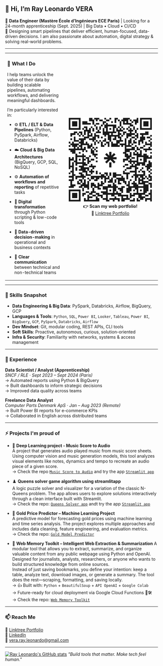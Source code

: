 ## 👋 Hi, I’m Ray Leonardo VERA

🎯 **Data Engineer (Mastère École d’Ingénieurs ECE Paris)** | Looking for a 24-month apprenticeship (Sept. 2025) | Big Data • Cloud • CI/CD  
🎯 Designing smart pipelines that deliver efficient, human-focused, data-driven decisions. I am also passionate about automation, digital strategy & solving real-world problems.  

---  

<table>
<tr>
  <td>  

### 🚀 What I Do

I help teams unlock the value of their data by building scalable pipelines, automating workflows, and delivering meaningful dashboards.

I’m particularly interested in:
- ⚙️ **ETL / ELT & Data Pipelines** (Python, PySpark, Airflow, Databricks)  
- ☁️ **Cloud & Big Data Architectures** (BigQuery, GCP, SQL, NoSQL)  
- ⚙️ **Automation of workflows and reporting** of repetitive tasks  
- 🔁 **Digital transformation** through Python scripting & low-code tools  
- 🧠 **Data-driven decision-making** in operational and business contexts  
- 💬 **Clear communication** between technical and non-technical teams  

  </td>
  <td align="center" width="300">

<img src="linktree.png" alt="QR code" width="280"/><br>
<strong>👉 Scan my web portfolio!</strong>  
🔗 [Linktree Portfolio](https://linktr.ee/leonardo_vera)  

  </td>
</tr>
</table>  

---

### 🧠 Skills Snapshot

- **Data Engineering & Big Data**: PySpark, Databricks, Airflow, BigQuery, GCP  
- **Languages & Tools**: `Python`, `SQL`, `Power BI`, `Looker`, `Tableau`, `Power BI`, `BigQuery`, `GCP`, `PySpark`, `Databricks`, `Airflow`
- **Dev Mindset**: Git, modular coding, REST APIs, CLI tools
- **Soft Skills**: Proactive, autonomous, curious, solution-oriented
- **Infra & Security**: Familiarity with networks, systems & access management

---

### 💼 Experience

**Data Scientist / Analyst (Apprenticeship)**  
_SNCF / RLE · Sept 2023 – Sept 2024 (Paris)_  
→ Automated reports using Python & BigQuery  
→ Built dashboards to inform strategic decisions  
→ Improved data quality across teams

**Freelance Data Analyst**  
_Computer Parts Denmark ApS · Jan – Aug 2023 (Remote)_  
→ Built Power BI reports for e-commerce KPIs  
→ Collaborated in English across distributed teams

---

### ⚡ Projects I'm proud of

- 🎼 **Deep Learning project - Music Score to Audio**  
  A project that generates audio played music from music score sheets. Using computer vision and music generation models, this tool analyzes visual elements like notes, dynamics and tempo to recreate an audio piece of a given score.  
  → Check the repo [`Music Score to Audio`](https://github.com/Leonardo-VERA/PicToMusic) and try the app [`Streamlit app`](https://sonatabene.streamlit.app/)  
  
- ♟️ **Queens solver game algorithm using streamlitapp**  
  A logic puzzle solver and visualizer for a variation of the classic N-Queens problem.
  The app allows users to explore solutions interactively through a clean interface built with Streamlit.  
  → Check the repo: [`Queens Solver app`](https://github.com/Leonardo-VERA/queens_solver) andt try the app [`Streamlit app`](https://queenapplver-qcv9joqm8fmfroiuxaschj.streamlit.app/)  

- 🧪 **Gold Price Predictor – Machine Learning Project**  
  A predictive model for forecasting gold prices using machine learning and time series analysis.
  The project explores multiple approaches and includes data cleaning, feature engineering, and evaluation metrics.  
  → Check the repo: [`Gold Model Predictor`](https://github.com/Leonardo-VERA/M1_projet_etude)  


- 📅 **Web Memory Toolkit – Intelligent Web Extraction & Summarization**
  A modular tool that allows you to extract, summarize, and organize valuable content from any public webpage using Python and OpenAI.  
  Designed for journalists, analysts, researchers, or anyone who wants to build structured knowledge from online sources.  
  Instead of just saving bookmarks, you define your intention: keep a table, analyze text, download images, or generate a summary. The tool does the rest—scraping, formatting, and saving locally.  
  → 👍 Built with: `Python` + `BeautifulSoup` + `API OpenAI` + `Google Colab`  
  → Future-ready for cloud deployment via Google Cloud Functions 🦾🛠️  
  → Check the repo: [`Web Memory Toolkit`](https://github.com/Leonardo-VERA/web-memory-toolkit)  
  
---

### 📫 Reach Me

🔗 [Linktree Portfolio](https://linktr.ee/leonardo_vera)  
🔗 [LinkedIn](https://www.linkedin.com/in/leonardo-vera/)  
📧 vera.ray.leonardo@gmail.com  

---
[![Ray Leonardo's GitHub stats](https://github-readme-stats.vercel.app/api?username=Leonardo-VERA&show_icons=true&theme=radical&hide_rank=false)](https://github.com/anuraghazra/github-readme-stats)
_"Build tools that matter. Make tech feel human."_  
